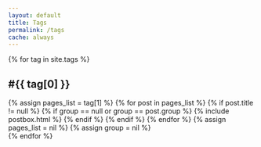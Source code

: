 ```yaml
---
layout: default
title: Tags
permalink: /tags
cache: always
---
```


{% for tag in site.tags %}
<div id="{{ tag[0] | replace: ' ','-' }}" class="row listrecent collapse">
<div class="section-title col-md-12 mt-4"><h2><span>#{{ tag[0] }}</span></h2></div>
{% assign pages_list = tag[1] %}
{% for post in pages_list %}
{% if post.title != null %}
{% if group == null or group == post.group %}
{% include postbox.html %}
{% endif %}
{% endif %}
{% endfor %}
{% assign pages_list = nil %}
{% assign group = nil %}
</div>
{% endfor %}

<script>
    async function renderCurrentKeyTag() {
        var tag = window.location.hash;
        if (tag.length > 0) {
            $(tag).collapse('show');
        }
        else {
            $('div.collapse').each(function( index ) {
                $(this).collapse('show');
            });
        }
    }

    window.addEventListener('load', () => {
        renderCurrentKeyTag();
    });
</script>
